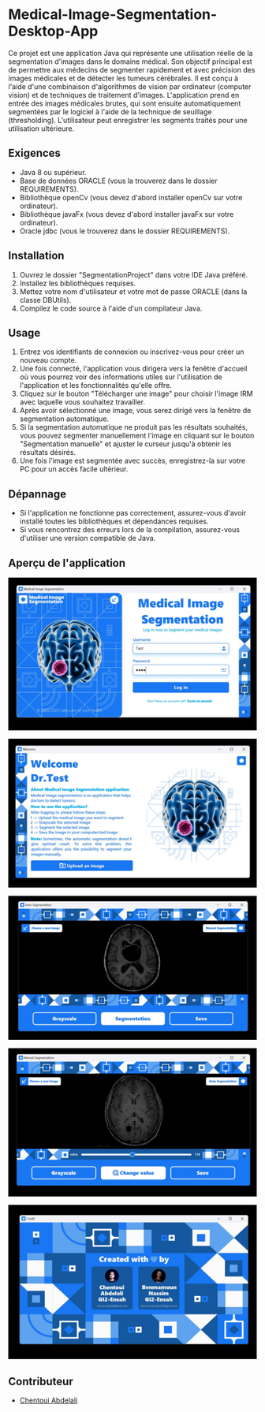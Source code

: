 # Medical-Image-Segmentation-Desktop-App
Ce projet est une application Java qui représente une utilisation réelle de la segmentation d'images dans le domaine médical. Son objectif principal est de permettre aux médecins de segmenter rapidement et avec précision des images médicales et de détecter les tumeurs cérébrales. Il est conçu à l'aide d'une combinaison d'algorithmes de vision par ordinateur (computer vision) et de techniques de traitement d'images. L'application prend en entrée des images médicales brutes, qui sont ensuite automatiquement segmentées par le logiciel à l'aide de la technique de seuillage (thresholding). L'utilisateur peut enregistrer les segments traités pour une utilisation ultérieure. 

## Exigences
- Java 8 ou supérieur.
- Base de données ORACLE (vous la trouverez dans le dossier REQUIREMENTS).
- Bibliothèque openCv (vous devez d'abord installer openCv sur votre ordinateur).
- Bibliothèque javaFx (vous devez d'abord installer javaFx sur votre ordinateur).
- Oracle jdbc (vous le trouverez dans le dossier REQUIREMENTS).

## Installation
1. Ouvrez le dossier "SegmentationProject" dans votre IDE Java préféré.
2. Installez les bibliothèques requises.
3. Mettez votre nom d'utilisateur et votre mot de passe ORACLE (dans la classe DBUtils).
4. Compilez le code source à l'aide d'un compilateur Java.

## Usage
1. Entrez vos identifiants de connexion ou inscrivez-vous pour créer un nouveau compte.
2. Une fois connecté, l'application vous dirigera vers la fenêtre d'accueil où vous pourrez voir des informations utiles sur l'utilisation de l'application et les fonctionnalités qu'elle offre.
3. Cliquez sur le bouton "Télécharger une image" pour choisir l'image IRM avec laquelle vous souhaitez travailler.
4. Après avoir sélectionné une image, vous serez dirigé vers la fenêtre de segmentation automatique.
5. Si la segmentation automatique ne produit pas les résultats souhaités, vous pouvez segmenter manuellement l'image en cliquant sur le bouton "Segmentation manuelle" et ajuster le curseur jusqu'à obtenir les résultats désirés.
6. Une fois l'image est segmentée avec succès, enregistrez-la sur votre PC pour un accès facile ultérieur.

## Dépannage
- Si l'application ne fonctionne pas correctement, assurez-vous d'avoir installé toutes les bibliothèques et dépendances requises.
- Si vous rencontrez des erreurs lors de la compilation, assurez-vous d'utiliser une version compatible de Java.

## Aperçu de l'application
![Screenshot 0](https://github.com/nassimBenmamoun/Medical-Image-Segmentation-Desktop-App/blob/main/ScreenShots/1.jpg)

![Screenshot 1](https://github.com/nassimBenmamoun/Medical-Image-Segmentation-Desktop-App/blob/main/ScreenShots/2.jpg)

![Screenshot 2](https://github.com/nassimBenmamoun/Medical-Image-Segmentation-Desktop-App/blob/main/ScreenShots/3.jpg)

![Screenshot 3](https://github.com/nassimBenmamoun/Medical-Image-Segmentation-Desktop-App/blob/main/ScreenShots/4.jpg)

![Screenshot 4](https://github.com/nassimBenmamoun/Medical-Image-Segmentation-Desktop-App/blob/main/ScreenShots/5.jpg)

## Contributeur
- [Chentoui Abdelali](https://github.com/AbdelaliChe)

